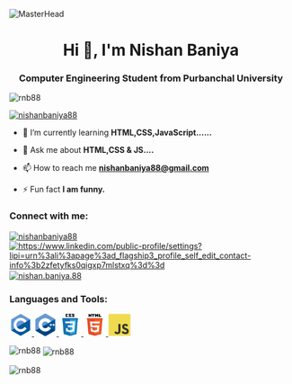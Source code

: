 ![MasterHead](https://animated-gif-creator.com/images/01/custom-logo-design-for-your-business-knb-logos_76.gif)
<h1 align="center">Hi 👋, I'm Nishan Baniya</h1>
<h3 align="center">Computer Engineering Student from Purbanchal University</h3>

<p align="left"> <img src="https://komarev.com/ghpvc/?username=rnb88&label=Profile%20views&color=0e75b6&style=flat" alt="rnb88" /> </p>

<p align="left"> <a href="https://twitter.com/nishanbaniya88" target="blank"><img src="https://img.shields.io/twitter/follow/nishanbaniya88?logo=twitter&style=for-the-badge" alt="nishanbaniya88" /></a> </p>

- 🌱 I’m currently learning **HTML,CSS,JavaScript......**

- 💬 Ask me about **HTML,CSS & JS....**

- 📫 How to reach me **nishanbaniya88@gmail.com**

- ⚡ Fun fact **I am funny.**

<h3 align="left">Connect with me:</h3>
<p align="left">
<a href="https://twitter.com/nishanbaniya88" target="blank"><img align="center" src="https://raw.githubusercontent.com/rahuldkjain/github-profile-readme-generator/master/src/images/icons/Social/twitter.svg" alt="nishanbaniya88" height="30" width="40" /></a>
<a href="https://linkedin.com/in/https://www.linkedin.com/public-profile/settings?lipi=urn%3ali%3apage%3ad_flagship3_profile_self_edit_contact-info%3b2zfetyfks0qigxp7mlstxq%3d%3d" target="blank"><img align="center" src="https://raw.githubusercontent.com/rahuldkjain/github-profile-readme-generator/master/src/images/icons/Social/linked-in-alt.svg" alt="https://www.linkedin.com/public-profile/settings?lipi=urn%3ali%3apage%3ad_flagship3_profile_self_edit_contact-info%3b2zfetyfks0qigxp7mlstxq%3d%3d" height="30" width="40" /></a>
<a href="https://fb.com/nishan.baniya.88" target="blank"><img align="center" src="https://raw.githubusercontent.com/rahuldkjain/github-profile-readme-generator/master/src/images/icons/Social/facebook.svg" alt="nishan.baniya.88" height="30" width="40" /></a>
</p>

<h3 align="left">Languages and Tools:</h3>
<p align="left"> <a href="https://www.cprogramming.com/" target="_blank" rel="noreferrer"> <img src="https://raw.githubusercontent.com/devicons/devicon/master/icons/c/c-original.svg" alt="c" width="40" height="40"/> </a> <a href="https://www.w3schools.com/cpp/" target="_blank" rel="noreferrer"> <img src="https://raw.githubusercontent.com/devicons/devicon/master/icons/cplusplus/cplusplus-original.svg" alt="cplusplus" width="40" height="40"/> </a> <a href="https://www.w3schools.com/css/" target="_blank" rel="noreferrer"> <img src="https://raw.githubusercontent.com/devicons/devicon/master/icons/css3/css3-original-wordmark.svg" alt="css3" width="40" height="40"/> </a> <a href="https://www.w3.org/html/" target="_blank" rel="noreferrer"> <img src="https://raw.githubusercontent.com/devicons/devicon/master/icons/html5/html5-original-wordmark.svg" alt="html5" width="40" height="40"/> </a> <a href="https://developer.mozilla.org/en-US/docs/Web/JavaScript" target="_blank" rel="noreferrer"> <img src="https://raw.githubusercontent.com/devicons/devicon/master/icons/javascript/javascript-original.svg" alt="javascript" width="40" height="40"/> </a> </p>

<p><img align="left" src="https://github-readme-stats.vercel.app/api/top-langs?username=rnb88&show_icons=true&locale=en&layout=compact" alt="rnb88" /></p>

<p>&nbsp;<img align="center" src="https://github-readme-stats.vercel.app/api?username=rnb88&show_icons=true&locale=en" alt="rnb88" /></p>

<p><img align="center" src="https://github-readme-streak-stats.herokuapp.com/?user=rnb88&" alt="rnb88" /></p>
